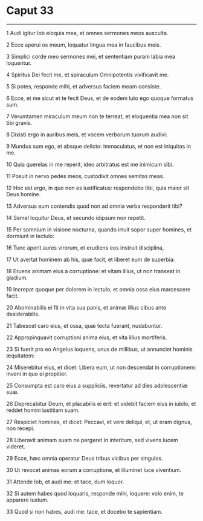 # Caput 33

***

1 Audi igitur Iob eloquia mea, et omnes sermones meos ausculta.

2 Ecce aperui os meum, loquatur lingua mea in faucibus meis.

3 Simplici corde meo sermones mei, et sententiam puram labia mea loquentur.

4 Spiritus Dei fecit me, et spiraculum Omnipotentis vivificavit me.

5 Si potes, responde mihi, et adversus faciem meam consiste.

6 Ecce, et me sicut et te fecit Deus, et de eodem luto ego quoque formatus sum.

7 Verumtamen miraculum meum non te terreat, et eloquentia mea non sit tibi gravis.

8 Dixisti ergo in auribus meis, et vocem verborum tuorum audivi:

9 Mundus sum ego, et absque delicto: immaculatus, et non est iniquitas in me.

10 Quia querelas in me reperit, ideo arbitratus est me inimicum sibi.

11 Posuit in nervo pedes meos, custodivit omnes semitas meas.

12 Hoc est ergo, in quo non es iustificatus: respondebo tibi, quia maior sit Deus homine.

13 Adversus eum contendis quod non ad omnia verba responderit tibi?

14 Semel loquitur Deus, et secundo idipsum non repetit.

15 Per somnium in visione nocturna, quando irruit sopor super homines, et dormiunt in lectulo:

16 Tunc aperit aures virorum, et erudiens eos instruit disciplina,

17 Ut avertat hominem ab his, quæ facit, et liberet eum de superbia:

18 Eruens animam eius a corruptione: et vitam illius, ut non transeat in gladium.

19 Increpat quoque per dolorem in lectulo, et omnia ossa eius marcescere facit.

20 Abominabilis ei fit in vita sua panis, et animæ illius cibus ante desiderabilis.

21 Tabescet caro eius, et ossa, quæ tecta fuerant, nudabuntur.

22 Appropinquavit corruptioni anima eius, et vita illius mortiferis.

23 Si fuerit pro eo Angelus loquens, unus de millibus, ut annunciet hominis æquitatem:

24 Miserebitur eius, et dicet: Libera eum, ut non descendat in corruptionem: inveni in quo ei propitier.

25 Consumpta est caro eius a suppliciis, revertatur ad dies adolescentiæ suæ.

26 Deprecabitur Deum, et placabilis ei erit: et videbit faciem eius in iubilo, et reddet homini iustitiam suam.

27 Respiciet homines, et dicet: Peccavi, et vere deliqui, et, ut eram dignus, non recepi.

28 Liberavit animam suam ne pergeret in interitum, sed vivens lucem videret.

29 Ecce, hæc omnia operatur Deus tribus vicibus per singulos.

30 Ut revocet animas eorum a corruptione, et illuminet luce viventium.

31 Attende Iob, et audi me: et tace, dum loquor.

32 Si autem habes quod loquaris, responde mihi, loquere: volo enim, te apparere iustum.

33 Quod si non habes, audi me: tace, et docebo te sapientiam.

